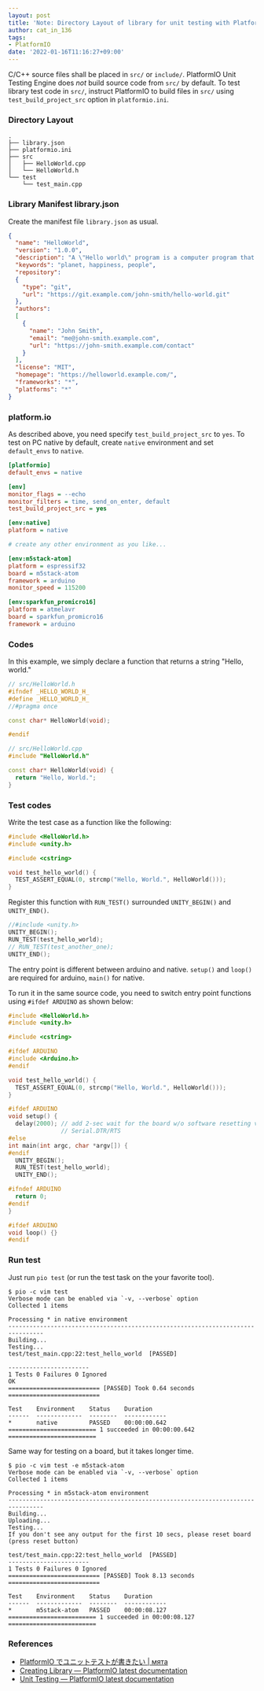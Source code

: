 ```yaml
---
layout: post
title: 'Note: Directory Layout of library for unit testing with PlatformIO'
author: cat_in_136
tags:
- PlatformIO
date: '2022-01-16T11:16:27+09:00'
---
```


C/C++ source files shall be placed in `src/` or `include/`.
PlatformIO Unit Testing Engine does *not* build source code from `src/` by default.
To test library test code in `src/`,
instruct PlatformIO to build files in `src/`
using `test_build_project_src` option in `platformio.ini`.

### Directory Layout

    .
    ├── library.json
    ├── platformio.ini
    ├── src
    │   ├── HelloWorld.cpp
    │   └── HelloWorld.h
    └── test
        └── test_main.cpp


### Library Manifest library.json

Create the manifest file `library.json` as usual.

```json
{
  "name": "HelloWorld",
  "version": "1.0.0",
  "description": "A \"Hello world\" program is a computer program that outputs \"Hello World\" (or some variant) on a display device",
  "keywords": "planet, happiness, people",
  "repository":
  {
    "type": "git",
    "url": "https://git.example.com/john-smith/hello-world.git"
  },
  "authors":
  [
    {
      "name": "John Smith",
      "email": "me@john-smith.example.com",
      "url": "https://john-smith.example.com/contact"
    }
  ],
  "license": "MIT",
  "homepage": "https://helloworld.example.com/",
  "frameworks": "*",
  "platforms": "*"
}
```

### platform.io

As described above, you need specify `test_build_project_src` to `yes`.
To test on PC native by default, create `native` environment and set `default_envs` to `native`.

```ini
[platformio]
default_envs = native

[env]
monitor_flags = --echo
monitor_filters = time, send_on_enter, default
test_build_project_src = yes

[env:native]
platform = native

# create any other environment as you like...

[env:m5stack-atom]
platform = espressif32
board = m5stack-atom
framework = arduino
monitor_speed = 115200

[env:sparkfun_promicro16]
platform = atmelavr
board = sparkfun_promicro16
framework = arduino
```

### Codes

In this example, we simply declare a function
that returns a string "Hello, world."

```cpp
// src/HelloWorld.h
#ifndef _HELLO_WORLD_H_
#define _HELLO_WORLD_H_
//#pragma once

const char* HelloWorld(void);

#endif
```

```cpp
// src/HelloWorld.cpp
#include "HelloWorld.h"

const char* HelloWorld(void) {
  return "Hello, World.";
}
```

### Test codes

Write the test case as a function like the following:

```cpp
#include <HelloWorld.h>
#include <unity.h>

#include <cstring>

void test_hello_world() {
  TEST_ASSERT_EQUAL(0, strcmp("Hello, World.", HelloWorld()));
}
```

Register this function with `RUN_TEST()` surrounded `UNITY_BEGIN()` and `UNITY_END()`.

```cpp
//#include <unity.h>
UNITY_BEGIN();
RUN_TEST(test_hello_world);
// RUN_TEST(test_another_one);
UNITY_END();
```

The entry point is different between arduino and native.
`setup()` and `loop()` are required for arduino, `main()` for native.

To run it in the same source code, you need to switch entry point functions
using `#ifdef ARDUINO` as shown below:

```cpp
#include <HelloWorld.h>
#include <unity.h>

#include <cstring>

#ifdef ARDUINO
#include <Arduino.h>
#endif

void test_hello_world() {
  TEST_ASSERT_EQUAL(0, strcmp("Hello, World.", HelloWorld()));
}

#ifdef ARDUINO
void setup() {
  delay(2000); // add 2-sec wait for the board w/o software resetting via
               // Serial.DTR/RTS
#else
int main(int argc, char *argv[]) {
#endif
  UNITY_BEGIN();
  RUN_TEST(test_hello_world);
  UNITY_END();

#ifndef ARDUINO
  return 0;
#endif
}

#ifdef ARDUINO
void loop() {}
#endif
```

### Run test

Just run `pio test` (or run the test task on the your favorite tool).

```
$ pio -c vim test
Verbose mode can be enabled via `-v, --verbose` option
Collected 1 items

Processing * in native environment
--------------------------------------------------------------------------------
Building...
Testing...
test/test_main.cpp:22:test_hello_world	[PASSED]

-----------------------
1 Tests 0 Failures 0 Ignored
OK
========================== [PASSED] Took 0.64 seconds ==========================

Test    Environment    Status    Duration
------  -------------  --------  ------------
*       native         PASSED    00:00:00.642
========================= 1 succeeded in 00:00:00.642 =========================
```

Same way for testing on a board, but it takes longer time.

```
$ pio -c vim test -e m5stack-atom
Verbose mode can be enabled via `-v, --verbose` option
Collected 1 items

Processing * in m5stack-atom environment
--------------------------------------------------------------------------------
Building...
Uploading...
Testing...
If you don't see any output for the first 10 secs, please reset board (press reset button)

test/test_main.cpp:22:test_hello_world	[PASSED]
-----------------------
1 Tests 0 Failures 0 Ignored
========================== [PASSED] Took 8.13 seconds ==========================

Test    Environment    Status    Duration
------  -------------  --------  ------------
*       m5stack-atom   PASSED    00:00:08.127
========================= 1 succeeded in 00:00:08.127 =========================
```

### References

* [PlatformIO でユニットテストが書きたい \| мята](https://fum1h1ro.github.io/2021/01/26/m5paper-test/)
* [Creating Library — PlatformIO latest documentation](https://docs.platformio.org/en/latest/librarymanager/creating.html)
* [Unit Testing — PlatformIO latest documentation](https://docs.platformio.org/en/latest/plus/unit-testing.html)

